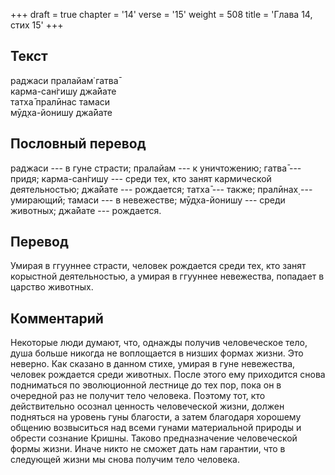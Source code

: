 +++
draft = true
chapter = '14'
verse = '15'
weight = 508
title = 'Глава 14, стих 15'
+++
## Текст

раджаси пралайам̇ гатва̄  
карма-сан̇гишу джа̄йате  
татха̄ пралӣнас тамаси  
мӯд̣ха-йонишу джа̄йате

## Пословный перевод

раджаси --- в гуне страсти; пралайам --- к уничтожению; гатва̄ --- придя;
карма-сан̇гишу --- среди тех, кто занят кармической деятельностью;
джа̄йате --- рождается; татха̄ --- также; пралӣнах̣ --- умирающий; тамаси
--- в невежестве; мӯд̣ха-йонишу --- среди животных; джа̄йате ---
рождается.

## Перевод

Умирая в ггууннее страсти, человек рождается среди тех, кто занят
корыстной деятельностью, а умирая в ггууннее невежества, попадает в
царство животных.

## Комментарий

Некоторые люди думают, что, однажды получив человеческое тело, душа
больше никогда не воплощается в низших формах жизни. Это неверно. Как
сказано в данном стихе, умирая в гуне невежества, человек рождается
среди животных. После этого ему приходится снова подниматься по
эволюционной лестнице до тех пор, пока он в очередной раз не получит
тело человека. Поэтому тот, кто действительно осознал ценность
человеческой жизни, должен подняться на уровень гуны благости, а затем
благодаря хорошему общению возвыситься над всеми гунами материальной
природы и обрести сознание Кришны. Таково предназначение человеческой
формы жизни. Иначе никто не сможет дать нам гарантии, что в следующей
жизни мы снова получим тело человека.
